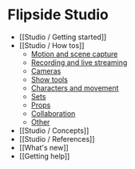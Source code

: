 # Flipside Studio

* [[Studio / Getting started]]
* [[Studio / How tos]]
  * [Motion and scene capture](#motion-and-scene-capture)
  * [Recording and live streaming](#recording-and-live-streaming)
  * [Cameras](#cameras)
  * [Show tools](#show-tools)
  * [Characters and movement](#characters-and-movement)
  * [Sets](#sets)
  * [Props](#props)
  * [Collaboration](#collaboration)
  * [Other](#other)
* [[Studio / Concepts]]
* [[Studio / References]]
* [[What's new]]
* [[Getting help]]
